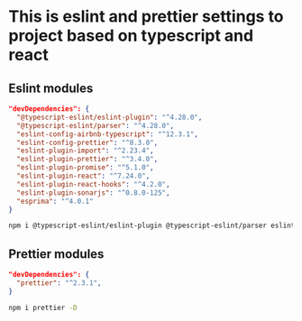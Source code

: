 # This is eslint and prettier settings to project based on typescript and react

## Eslint modules

```json
"devDependencies": {
  "@typescript-eslint/eslint-plugin": "^4.28.0",
  "@typescript-eslint/parser": "^4.28.0",
  "eslint-config-airbnb-typescript": "^12.3.1",
  "eslint-config-prettier": "^8.3.0",
  "eslint-plugin-import": "^2.23.4",
  "eslint-plugin-prettier": "^3.4.0",
  "eslint-plugin-promise": "^5.1.0",
  "eslint-plugin-react": "^7.24.0",
  "eslint-plugin-react-hooks": "^4.2.0",
  "eslint-plugin-sonarjs": "^0.8.0-125",
  "esprima": "^4.0.1"
}
```

```sh
npm i @typescript-eslint/eslint-plugin @typescript-eslint/parser eslint-config-airbnb-typescript eslint-config-prettier eslint-plugin-import eslint-plugin-prettier eslint-plugin-promise eslint-plugin-react eslint-plugin-react-hooks eslint-plugin-sonarjs esprima -D
```

## Prettier modules

```json
"devDependencies": {
  "prettier": "^2.3.1",
}
```

```sh
npm i prettier -D
```
